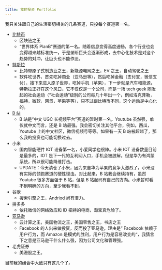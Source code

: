 ```yaml
---
title: 我的投资 Portfolio
---
```


我只关注跟自己的生活密切相关的几条赛道，只投每个赛道第一名。

- [比特币](bitcoin.md)
  - 区块链之王
  - “世界体系 PlanB"赛道的第一名。随着信息变得高度通畅，各个行业也会变得越来越标准统一，于是垄断巨头会逐渐形成，去中心化技术是对这个趋势的对冲，让巨头也不能作恶。
- [特斯拉](tesla.md)
  - 比特带原子式制造业之王，新能源电网之王，EV 之王，自动驾驶之王
  - 软件吃世界，首先吃掉商业（亚马逊等），然后吃掉金融（支付宝，微信支付），接下来进入原子世界，吃掉手机（苹果），下一步就是汽车和能源，特斯拉正好在这个风口，它不仅仅是一个公司，而是一场 tech geek 圈发起的社会运动（“社会运动”级别的公司每几十年出一个，例如洛克菲勒，福特，微软，网景，苹果等等），只不过跟比特币不同，这个运动是中心化的。
- [B 站](bilibili.md)
  - B 站是“中文 UGC 长视频平台”赛道的暂时第一名。Youtube 虽然强，单仅就中文而言，还是 B 站最强。我会密切关注其他平台，例如，西瓜，Youtube 上的中文社区，微信视频号等等。如果有一天 B 站被超越了，那么我的投资也可能切换过去。
- 小米
  - 国内智能硬件 IOT 设备第一名，小爱同学也很棒。小米 IOT 设备数量目前是最多的，IOT 是下一代的互利网入口，手机会被肢解。但是华为有鸿蒙系统，所以很可能降维打击。
  - UPDATE：今天清仓了小米，因为来自华为苹果的竞争太激烈了，小米没有实际的领跑赛道的硬性理由。对比起来，B 站我会继续持有，虽然 Youtube 很多方面强于 B 站，但是 B 站起码有自己的方向。小米暂时看不到明确的方向，至少我看不到。
- 谷歌
  - 搜索引擎之王，Andriod 尚有潜力。
- 拼多多
  - 依托微信的网络效应和 ID 把持的电商，淘宝真危险了。
- [亚马逊](amazon.md)
  - 云计算之王，美国物流之王，美国零售之王，书店之王
  - Facebook 的人出来做投资，反而投了亚马逊，理由是” Facebook 依赖于用户行为，而 Amazon 是模式的胜利，用户行为是容易改变的“，我猜言下之意是亚马逊干什么什么强，因为公司文化和管理强。
- 老虎证券
  - 美港股之王。

目前我的组合中大致只有这几个了。
